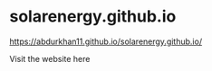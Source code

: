 # solarenergy.github.io

https://abdurkhan11.github.io/solarenergy.github.io/

Visit the website here
